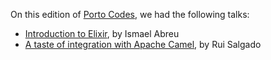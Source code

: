 On this edition of [Porto Codes](https://www.meetup.com/portocodes/events/222692619/), we had the following talks:

* [Introduction to Elixir](https://www.youtube.com/watch?v=wTJZCspA-wU), by Ismael Abreu
* [A taste of integration with Apache Camel](https://www.youtube.com/watch?v=X36jYzMY8Zk), by Rui Salgado
